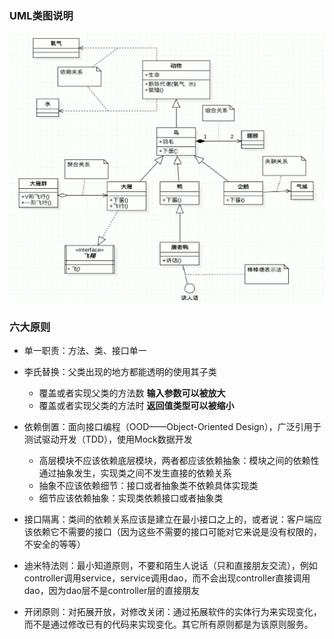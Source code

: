 ### UML类图说明

<img src="./pics/uml.png" style="zoom:60%;" />

### 六大原则

- 单一职责：方法、类、接口单一
- 李氏替换：父类出现的地方都能透明的使用其子类
  - 覆盖或者实现父类的方法数 **输入参数可以被放大**
  - 覆盖或者实现父类的方法时 **返回值类型可以被缩小**
- 依赖倒置：面向接口编程（OOD——Object-Oriented Design），广泛引用于测试驱动开发（TDD），使用Mock数据开发
  - 高层模块不应该依赖底层模块，两者都应该依赖抽象：模块之间的依赖性通过抽象发生，实现类之间不发生直接的依赖关系
  - 抽象不应该依赖细节：接口或者抽象类不依赖具体实现类
  - 细节应该依赖抽象：实现类依赖接口或者抽象类
- 接口隔离：类间的依赖关系应该是建立在最小接口之上的，或者说：客户端应该依赖它不需要的接口（因为这些不需要的接口可能对它来说是没有权限的，不安全的等等）

- 迪米特法则：最小知道原则，不要和陌生人说话（只和直接朋友交流），例如controller调用service，service调用dao，而不会出现controller直接调用dao，因为dao层不是controller层的直接朋友

- 开闭原则：对拓展开放，对修改关闭：通过拓展软件的实体行为来实现变化，而不是通过修改已有的代码来实现变化。其它所有原则都是为该原则服务。